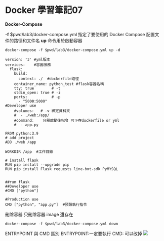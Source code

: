 # Docker 學習筆記07
**Docker-Compose**

**-f** $pwd/lab3/docker-compose.yml 指定了要使用的 Docker Compose 配置文件的路徑和文件名
**up** 命令用於啟動容器
```
docker-compose -f $pwd/lab3/docker-compose.yml up -d 
```

```
version: '3' #yml版本
services:    #容器服務
  flask:
    build:
      context: ./  #dockerfile路徑
    container_name: python_test #flask容器名稱
    tty: true        # -t
    stdin_open: true # -i
    ports:           # -p
      - "5000:5000"
#Developer use    
    #volumes:   # -v 綁定資料夾
    #  - ./web:/app/
    #command:    容器啟動後指令 可下在dockerfile or yml
    #  - app.py
```
```
FROM python:3.9
# add project
ADD ./web /app

WORKDIR /app  #工作目錄

# install flask
RUN pip install --upgrade pip
RUN pip install Flask requests line-bot-sdk PyMYSQL


##run flask
##Developer use
#CMD ["python"]

#Production use
CMD ["python", "app.py"]  #預設執行指令
```
刪除容器 只刪除容器 image 還存在
```
docker-compose -f $pwd/lab3/docker-compose.yml down
```
ENTRYPOINT 與 CMD 區別
ENTRYPOINT:一定要執行
CMD: 可以改掉
![](https://i.imgur.com/KaDMv8R.png)

